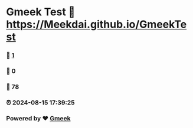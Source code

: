 # Gmeek Test :link: https://Meekdai.github.io/GmeekTest 
### :page_facing_up: [1](https://Meekdai.github.io/GmeekTest/tag.html) 
### :speech_balloon: 0 
### :hibiscus: 78 
### :alarm_clock: 2024-08-15 17:39:25 
### Powered by :heart: [Gmeek](https://github.com/Meekdai/Gmeek)

